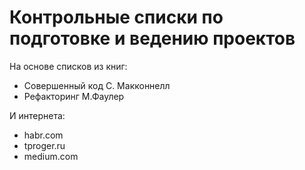 # Контрольные списки по подготовке и ведению проектов 

На основе списков из книг:
* Совершенный код С. Макконнелл
* Рефакторинг М.Фаулер

И интернета:
* habr.com
* tproger.ru
* medium.com
